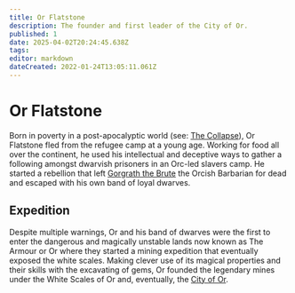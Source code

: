 ```yaml
---
title: Or Flatstone
description: The founder and first leader of the City of Or.
published: 1
date: 2025-04-02T20:24:45.638Z
tags: 
editor: markdown
dateCreated: 2022-01-24T13:05:11.061Z
---
```


# Or Flatstone
Born in poverty in a post-apocalyptic world (see: [The Collapse](/structure/chronological/event/the-collapse.md)), Or Flatstone fled from the refugee camp at a young age. Working for food all over the continent, he used his intellectual and deceptive ways to gather a following amongst dwarvish prisoners in an Orc-led slavers camp. He started a rebellion that left [Gorgrath the Brute](/location/settlement/city/or/gorgrath-the-brute.md) the Orcish Barbarian for dead and escaped with his own band of loyal dwarves.

## Expedition
Despite multiple warnings, Or and his band of dwarves were the first to enter the dangerous and magically unstable lands now known as The Armour or Or where they started a mining expedition that eventually exposed the white scales. Making clever use of its magical properties and their skills with the excavating of gems, Or founded the legendary mines under the White Scales of Or and, eventually, the [City of Or](/location/settlement/city/city-of-or.md).
